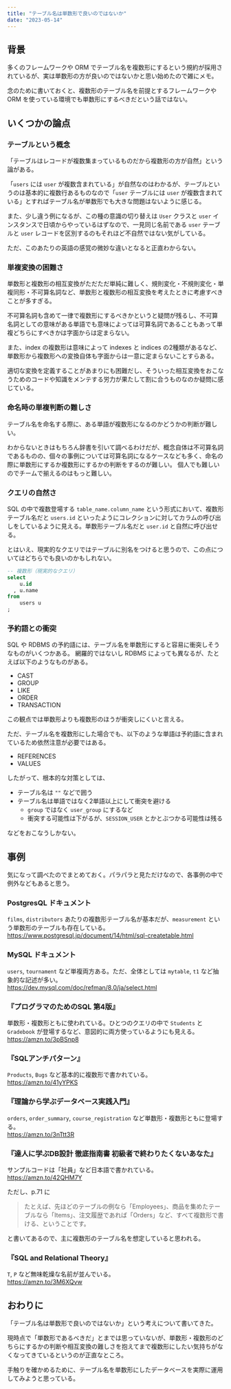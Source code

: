 ```yaml
---
title: "テーブル名は単数形で良いのではないか"
date: "2023-05-14"
---
```


## 背景

多くのフレームワークや ORM でテーブル名を複数形にするという規約が採用されているが、実は単数形の方が良いのではないかと思い始めたので雑にメモ。

念のために書いておくと、複数形のテーブル名を前提とするフレームワークや ORM を使っている環境でも単数形にするべきだという話ではない。

## いくつかの論点

### テーブルという概念

「テーブルはレコードが複数集まっているものだから複数形の方が自然」という論がある。

「`users` には `user` が複数含まれている」が自然なのはわかるが、テーブルというのは基本的に複数行あるものなので「`user` テーブルには `user`
が複数含まれている」とすればテーブル名が単数形でも大きな問題はないように感じる。

また、少し違う例になるが、この種の意識の切り替えは `User` クラスと `user` インスタンスで日頃からやっているはずなので、一見同じ名前である `user` テーブルと `user`
レコードを区別するのもそれほど不自然ではない気がしている。

ただ、このあたりの英語の感覚の微妙な違いとなると正直わからない。

### 単複変換の困難さ

単数形と複数形の相互変換がただただ単純に難しく、規則変化・不規則変化・単複同形・不可算名詞など、単数形と複数形の相互変換を考えたときに考慮すべきことが多すぎる。

不可算名詞も含めて一律で複数形にするべきかというと疑問が残るし、不可算名詞としての意味がある単語でも意味によっては可算名詞であることもあって単複どちらにすべきかは字面からは定まらない。

また、index の複数形は意味によって indexes と indices の2種類があるなど、単数形から複数形への変換自体も字面からは一意に定まらないことすらある。

適切な変換を定義することがあまりにも困難だし、そういった相互変換をおこなうためのコードや知識をメンテする労力が果たして割に合うものなのか疑問に感じている。

### 命名時の単複判断の難しさ

テーブル名を命名する際に、ある単語が複数形になるのかどうかの判断が難しい。

わからないときはもちろん辞書を引いて調べるわけだが、概念自体は不可算名詞であるものの、個々の事例については可算名詞になるケースなども多く、命名の際に単数形にするか複数形にするかの判断をするのが難しい。
個人でも難しいのでチームで揃えるのはもっと難しい。

### クエリの自然さ

SQL の中で複数登場する `table_name.column_name` という形式において、複数形テーブル名だと `users.id`
といったようにコレクションに対してカラムの呼び出しをしているように見える。単数形テーブル名だと `user.id` と自然に呼び出せる。

とはいえ、現実的なクエリではテーブルに別名をつけると思うので、この点についてはどちらでも良いのかもしれない。

```sql
-- 複数形（現実的なクエリ）
select
    u.id
  , u.name
from
    users u
;
```

### 予約語との衝突

SQL や RDBMS の予約語には、テーブル名を単数形にすると容易に衝突しそうなものがいくつかある。
網羅的ではないし RDBMS によっても異なるが、たとえば以下のようなものがある。

- CAST
- GROUP
- LIKE
- ORDER
- TRANSACTION

この観点では単数形よりも複数形のほうが衝突しにくいと言える。

ただ、テーブル名を複数形にした場合でも、以下のような単語は予約語に含まれているため依然注意が必要ではある。

- REFERENCES
- VALUES

したがって、根本的な対策としては、

- テーブル名は `""` などで囲う
- テーブル名は単語ではなく2単語以上にして衝突を避ける
    - `group` ではなく `user_group` にするなど
    - 衝突する可能性は下がるが、`SESSION_USER` とかとぶつかる可能性は残る

などをおこなうしかない。

## 事例

気になって調べたのでまとめておく。パラパラと見ただけなので、各事例の中で例外などもあると思う。

### PostgresQL ドキュメント

`films`, `distributors` あたりの複数形テーブル名が基本だが、`measurement` という単数形のテーブルも存在している。<br>
https://www.postgresql.jp/document/14/html/sql-createtable.html

### MySQL ドキュメント

`users`, `tournament` など単複両方ある。ただ、全体としては `mytable`, `t1` など抽象的な記述が多い。<br>
https://dev.mysql.com/doc/refman/8.0/ja/select.html

### 『プログラマのためのSQL 第4版』

単数形・複数形ともに使われている。ひとつのクエリの中で `Students` と `Gradebook` が登場するなど、意図的に両方使っているようにも見える。<br>
https://amzn.to/3pBSnp8

### 『SQLアンチパターン』

`Products`, `Bugs` など基本的に複数形で書かれている。<br>
https://amzn.to/41yYPKS

### 『理論から学ぶデータベース実践入門』

`orders`, `order_summary`, `course_registration` など単数形・複数形ともに登場する。<br>
https://amzn.to/3nTtt3R

### 『達人に学ぶDB設計 徹底指南書 初級者で終わりたくないあなた』

サンプルコードは「社員」など日本語で書かれている。<br>
https://amzn.to/42QHM7Y

ただし、p.71 に

> たとえば、先ほどのテーブルの例なら「Employees」、商品を集めたテーブルなら「Items」、注文履歴であれば「Orders」など、すべて複数形で書ける、ということです。

と書いてあるので、主に複数形のテーブル名を想定していると思われる。

### 『SQL and Relational Theory』

`T`, `P` など無味乾燥な名前が並んでいる。<br>
https://amzn.to/3M6XQvw

## おわりに

「テーブル名は単数形で良いのではないか」という考えについて書いてきた。

現時点で「単数形であるべきだ」とまでは思っていないが、単数形・複数形のどちらにするかの判断や相互変換の難しさを抱えてまで複数形にしたい気持ちがなくなってきているというのが正直なところ。

手触りを確かめるために、テーブル名を単数形にしたデータベースを実際に運用してみようと思っている。
